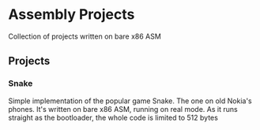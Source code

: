 # Assembly Projects
Collection of projects written on bare x86 ASM

## Projects
  ### Snake
  Simple implementation of the popular game Snake. The one on old Nokia's phones. 
  It's written on bare x86 ASM, running on real mode.
  As it runs straight as the bootloader, the whole code is limited to 512 bytes
